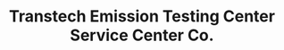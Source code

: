 ---
title: "Transtech Emission Testing Center Service Center Co."
url: /batangas-city/transtech-emission-testing-center-service-center-co/
shop: Autowerkstatt
---
